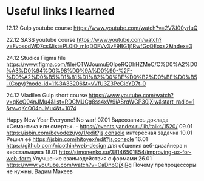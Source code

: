 # Useful links I learned

12.12 Gulp youtube course https://www.youtube.com/watch?v=2V7J00yrIuQ

22.12 SASS youtube course https://www.youtube.com/watch?v=FvosodWD7cs&list=PL0lO_mIqDDFVv3vF9BG1j1RwfGcQEoxs2&index=3

24.12 Studica Figma file https://www.figma.com/file/OTWJoumuEOIpeRQDhHZMeC/C%D0%A2%D0%A3%D0%94%D0%98%D0%9A%D0%90-%2F-%D0%A2%D0%B5%D1%81%D1%82%D0%BE%D0%B2%D0%BE%D0%B5-(Copy)?node-id=1%3A33206&t=vVfU3Z3PeGieYD7t-0

24.12 Vladilen Gulp short course https://www.youtube.com/watch?v=qKcO04nJMu4&list=RDCMUCg8ss4xW9jASrqWGP30jXiw&start_radio=1&rv=qKcO04nJMu4&t=1074

Happy New Year Everyone! No war!
07.01 Видеозапись доклада «Семантика или смерть». - https://events.yandex.ru/lib/talks/1520/
09.01 https://jsbin.com/bevodezuyo/1/edit?js,console интересная задачка
10.01 Решил её https://jsbin.com/hitoyex/edit?js,console
16.01 https://github.com/nicothin/web-design для общения веб-дизайнера и верстальщика
18.01 http://simonenko.su/38146501854/improving-ux-for-web-form Улучшение взаимодействия с формами
26.01 https://www.youtube.com/watch?v=CaDnbOjXjRg Почему препроцессоры не нужны, Вадим Макеев
